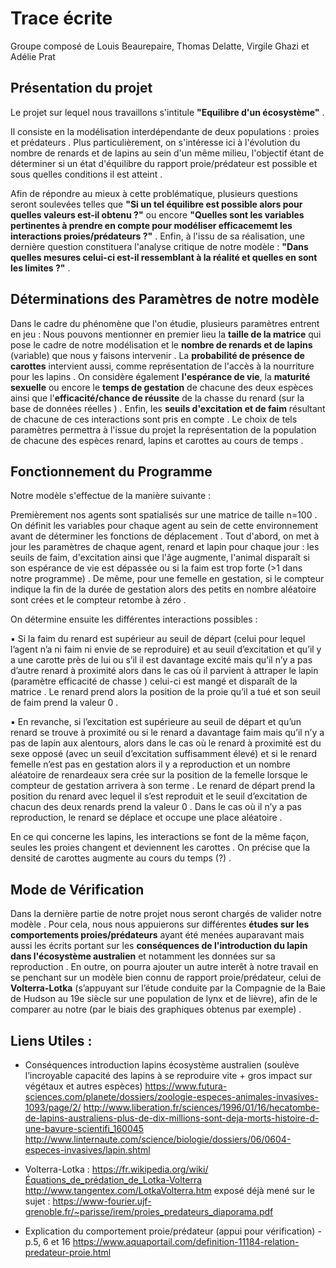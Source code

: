 # Trace écrite 

Groupe composé de Louis Beaurepaire, Thomas Delatte, Virgile Ghazi et Adélie Prat 

## Présentation du projet 

Le projet sur lequel nous travaillons s'intitule **"Equilibre d'un écosystème"** . 

Il consiste en la modélisation interdépendante de deux populations : proies et prédateurs . 
Plus particulièrement, on s'intéresse ici à l'évolution du nombre de renards et de lapins au sein 
d'un même milieu, l'objectif étant de déterminer si un état d'équilibre du rapport proie/prédateur 
est possible et sous quelles conditions il est atteint . 

Afin de répondre au mieux à cette problématique, plusieurs questions seront soulevées telles que 
**"Si un tel équilibre est possible alors pour quelles valeurs est-il obtenu ?"** ou encore **"Quelles sont 
les variables pertinentes à prendre en compte pour modéliser efficacememt les interactions proies/prédateurs ?"** .
Enfin, à l'issu de sa réalisation, une dernière question constituera l'analyse critique de notre modèle :
**"Dans quelles mesures celui-ci est-il ressemblant à la réalité et quelles en sont les limites ?"** . 

## Déterminations des Paramètres de notre modèle 

Dans le cadre du phénomène que l'on étudie, plusieurs paramètres entrent en jeu : 
Nous pouvons mentionner en premier lieu la **taille de la matrice** qui pose le cadre de notre modélisation 
et le **nombre de renards et de lapins** (variable) que nous y faisons intervenir .
La **probabilité de présence de carottes** intervient aussi, comme représentation de l'accès à la nourriture
pour les lapins .
On considère également **l'espérance de vie**, la **maturité sexuelle** ou encore le **temps de gestation** 
de chacune des deux espèces ainsi que l'**efficacité/chance de réussite** de la chasse du renard (sur la base de données 
réelles ) . Enfin, les **seuils d'excitation et de faim** résultant de chacune de ces interactions sont pris en compte .
Le choix de tels paramètres permettra à l'issue du projet la représentation de la population de chacune
des espèces renard, lapins et carottes au cours de temps . 

## Fonctionnement du Programme 

Notre modèle s'effectue de la manière suivante :

Premièrement nos agents sont spatialisés sur une matrice de taille n=100 .  
On définit les variables pour chaque agent au sein de cette environnement avant de déterminer les fonctions 
de déplacement .
Tout d'abord, on met à jour les paramètres de chaque agent, renard et lapin pour chaque jour : les seuils
de faim, d'excitation ainsi que l'âge augmente, l'animal disparaît si son espérance de vie est dépassée ou 
si la faim est trop forte (>1 dans notre programme) . De même, pour une femelle en gestation, si le compteur 
indique la fin de la durée de gestation alors des petits en nombre aléatoire sont crées et le compteur retombe 
à zéro .

On détermine ensuite les différentes interactions possibles :

▪	Si la faim du renard est supérieur au seuil de départ (celui pour lequel l’agent n’a ni faim ni envie de se 
 reproduire) et au seuil d’excitation et qu’il y a une carotte près de lui ou s’il il est davantage excité mais 
 qu’il n’y a pas d’autre renard à proximité  alors dans le cas où il parvient à attraper le lapin (paramètre efficacité
 de chasse ) celui-ci est mangé et disparaît de la matrice . Le renard prend alors la position de la proie qu’il a tué
 et son seuil de faim prend la valeur 0 .   


▪	En revanche, si l’excitation est supérieure au seuil de départ et qu’un renard se trouve à proximité ou si le renard
  a davantage faim mais qu’il n’y a pas de lapin aux alentours, alors dans le cas où le renard à proximité est du sexe opposé
  (avec un seuil d’excitation suffisamment élevé) et si le renard femelle n’est pas en gestation alors il y a reproduction 
  et un nombre aléatoire de renardeaux sera crée sur la position de la femelle lorsque le compteur de gestation arrivera à 
  son terme . Le renard de départ prend la position du renard avec lequel il s’est reproduit et le seuil d’excitation de 
  chacun des deux renards prend la valeur 0 . Dans le cas où il n’y a pas reproduction, le renard se déplace et occupe une 
  place aléatoire .  
  
  En ce qui concerne les lapins, les interactions se font de la même façon, seules les proies changent et deviennent les 
  carottes . On précise que la densité de carottes augmente au cours du temps  (?) . 
  
## Mode de Vérification 

Dans la dernière partie de notre projet nous seront chargés de valider notre modèle . Pour cela, nous nous appuierons sur 
différentes **études sur les comportements proies/prédateurs** ayant été menées auparavant mais aussi les écrits portant sur les **conséquences de l'introduction du lapin dans l'écosystème australien** et notamment les données sur sa reproduction . En outre, on pourra ajouter un autre interêt à notre travail en se penchant sur un modèle bien connu de rapport proie/prédateur, celui de **Volterra-Lotka** (s’appuyant sur l’étude conduite par la Compagnie de la Baie de Hudson au 19e siècle sur une population de lynx et de lièvre), afin de le comparer au notre (par le biais des graphiques obtenus par exemple) .

## Liens Utiles : 

- Conséquences introduction lapins écosystème australien (soulève l’incroyable capacité des lapins à se reproduire vite + gros impact sur végétaux et autres espèces)
https://www.futura-sciences.com/planete/dossiers/zoologie-especes-animales-invasives-1093/page/2/
http://www.liberation.fr/sciences/1996/01/16/hecatombe-de-lapins-australiens-plus-de-dix-millions-sont-deja-morts-histoire-d-une-bavure-scientifi_160045
http://www.linternaute.com/science/biologie/dossiers/06/0604-especes-invasives/lapin.shtml

- Volterra-Lotka : 
https://fr.wikipedia.org/wiki/Équations_de_prédation_de_Lotka-Volterra
http://www.tangentex.com/LotkaVolterra.htm
exposé déjà mené sur le sujet : https://www-fourier.ujf-grenoble.fr/~parisse/irem/proies_predateurs_diaporama.pdf

- Explication du comportement proie/prédateur (appui pour vérification) - p.5, 6 et 16 
https://www.aquaportail.com/definition-11184-relation-predateur-proie.html





